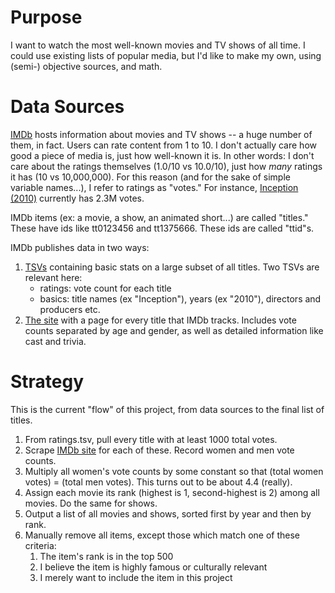 # Purpose
I want to watch the most well-known movies and TV shows of all time. I could use
existing lists of popular media, but I'd like to make my own, using (semi-)
objective sources, and math.

# Data Sources
[IMDb](www.imdb.com) hosts information about movies and TV shows -- a huge
number of them, in fact. Users can rate content from 1 to 10. I don't actually
care how good a piece of media is, just how well-known it is. In other words: I
don't care about the ratings themselves (1.0/10 vs 10.0/10), just how *many*
ratings it has (10 vs 10,000,000). For this reason (and for the sake of simple
variable names...), I refer to ratings as "votes." For instance, [Inception
(2010)](www.imdb.com/title/tt1375666/) currently has 2.3M votes.

IMDb items (ex: a movie, a show, an animated short...) are called "titles."
These have ids like tt0123456 and tt1375666. These ids are called "ttid"s.

IMDb publishes data in two ways:
1. [TSVs](www.imdb.com/interfaces/) containing basic stats on a large subset of
   all titles. Two TSVs are relevant here:
   - ratings: vote count for each title
   - basics: title names (ex "Inception"), years (ex "2010"), directors and
     producers etc.
2. [The site](www.imdb.com) with a page for every title that IMDb tracks.
Includes vote counts separated by age and gender, as well as detailed
information like cast and trivia.

# Strategy
This is the current "flow" of this project, from data sources to the final list
of titles.
1. From ratings.tsv, pull every title with at least 1000 total votes.
2. Scrape [IMDb site](www.imdb.com) for each of these. Record women and men
   vote counts.
3. Multiply all women's vote counts by some constant so that (total women
   votes) = (total men votes). This turns out to be about 4.4 (really).
4. Assign each movie its rank (highest is 1, second-highest is 2) among all movies. Do the same for shows.
5. Output a list of all movies and shows, sorted first by year and then by rank.
6. Manually remove all items, except those which match one of these criteria:
    1. The item's rank is in the top 500
    2. I believe the item is highly famous or culturally relevant
    3. I merely want to include the item in this project
